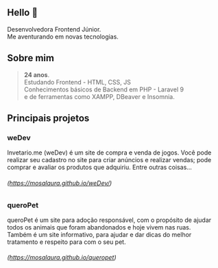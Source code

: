 ## Hello 👋

Desenvolvedora Frontend Júnior. \
Me aventurando em novas tecnologias.

## Sobre mim

  > **24 anos**. \
  > Estudando Frontend - HTML, CSS, JS \
  > Conhecimentos básicos de Backend em PHP - Laravel 9 \
  > e de ferramentas como XAMPP, DBeaver e Insomnia.

## Principais projetos

### weDev 
Invetario.me (weDev) é um site de compra e venda de jogos. Você pode realizar seu cadastro no site para criar anúncios e realizar vendas;
pode comprar e avaliar os produtos que adquiriu. Entre outras coisas...

###### (https://mosalaura.github.io/weDev/)


### queroPet
queroPet é um site para adoção responsável, com o propósito de ajudar todos os animais que foram abandonados e hoje vivem nas ruas. \
Também é um site informativo, para ajudar e dar dicas do melhor tratamento e respeito para com o seu pet. 

###### (https://mosalaura.github.io/queropet)
